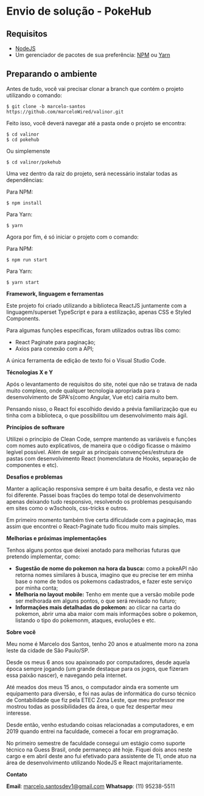 # Envio de solução - PokeHub 

## Requisitos
- [NodeJS](https://nodejs.org/en/download/)
- Um gerenciador de pacotes de sua preferência: [NPM](https://nodejs.org/en/download/) ou [Yarn](https://classic.yarnpkg.com/en/docs/install/#windows-stable)


## Preparando o ambiente

Antes de tudo, você vai precisar clonar a branch que contém o projeto utilizando o comando:

```
$ git clone -b marcelo-santos https://github.com/marceloWired/valinor.git
```

Feito isso, você deverá navegar até a pasta onde o projeto se encontra:

```
$ cd valinor
$ cd pokehub
```

Ou simplemenste

```
$ cd valinor/pokehub
```

Uma vez dentro da raiz do projeto, será necessário instalar todas as dependências:

Para NPM:
```
$ npm install
```

Para Yarn:
```
$ yarn
```

Agora por fim, é só iniciar o projeto com o comando:

Para NPM:
```
$ npm run start
```

Para Yarn:
```
$ yarn start
```


**Framework, linguagem e ferramentas**

Este projeto foi criado utilizando a biblioteca ReactJS juntamente com a linguagem/superset TypeScript e para a estilização, apenas CSS e Styled Components.

Para algumas funções específicas, foram utilizados outras libs como:

- React Paginate para paginação;
- Axios para conexão com a API;

A única ferramenta de edição de texto foi o Visual Studio Code.

**Técnologias X e Y**

Após o levantamento de requisitos do site, notei que não se tratava de nada muito complexo, onde qualquer tecnologia apropriada para o desenvolvimento de SPA's(como Angular, Vue etc) cairia muito bem.

Pensando nisso, o React foi escolhido devido a prévia familiarização que eu tinha com a biblioteca, o que possibilitou um desenvolvimento mais ágil.


**Princípios de software**

Utilizei o princípio de Clean Code, sempre mantendo as variáveis e funções com nomes auto explicativos, de maneira que o código ficasse o máximo legível possível. Além de seguir as principais convenções/estrutura de pastas com desenvolvimento React (nomenclatura de Hooks, separação de componentes e etc).

**Desafios e problemas**

Manter a aplicação responsiva sempre é um baita desafio, e desta vez não foi diferente. Passei boas frações do tempo total de desenvolvimento apenas deixando tudo responsivo, resolvendo os problemas pesquisando em sites como o w3schools, css-tricks e outros.

Em primeiro momento também tive certa dificuldade com a paginação, mas assim que encontrei o React-Paginate tudo ficou muito mais simples.

**Melhorias e próximas implementações**

Tenhos alguns pontos que deixei anotado para melhorias futuras que pretendo implementar, como:

- **Sugestão de nome do pokemon na hora da busca:** como a pokeAPI não retorna nomes similares à busca, imagino que eu precise ter em minha base o nome de todos os pokemons cadastrados, e fazer este serviço por minha conta;
- **Melhoria no layout mobile:** Tenho em mente que a versão mobile pode ser melhorada em alguns pontos, o que será revisado no futuro;
- **Informações mais detalhadas do pokemon:** ao clicar na carta do pokemon, abrir uma aba maior com mais informações sobre o pokemon, listando o tipo do pokemonm, ataques, evoluções e etc.


**Sobre você**

Meu nome é Marcelo dos Santos, tenho 20 anos e atualmente moro na zona leste da cidade de São Paulo/SP.

Desde os meus 6 anos sou apaixonado por computadores, desde aquela época sempre jogando (um grande destaque para os jogos, que fizeram essa paixão nascer), e navegando pela internet.

Até meados dos meus 15 anos, o computador ainda era somente um equipamento para diversão, e foi nas aulas de informática  do curso técnico de Contabilidade que fiz pela ETEC Zona Leste, que meu professor me mostrou todas as possibilidades da área, o que fez despertar meu interesse.

Desde então, venho estudando coisas relacionadas a computadores, e em 2019 quando entrei na faculdade, comecei a focar em programação.

No primeiro semestre de faculdade consegui um estágio como suporte técnico na Guess Brasil, onde permaneço até hoje. Fiquei dois anos neste cargo e em abril deste ano fui efetivado para assistente de TI, onde atuo na área de desenvolvimento utilizando NodeJS e React majoritariamente.


**Contato**

**Email**: marcelo.santosdev1@gmail.com
**Whatsapp**: (11) 95238-5511



